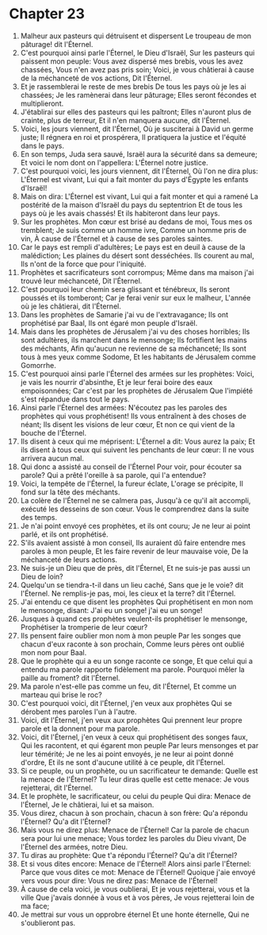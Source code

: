 # Chapter 23

1. Malheur aux pasteurs qui détruisent et dispersent Le troupeau de mon pâturage! dit l'Éternel.
2. C'est pourquoi ainsi parle l'Éternel, le Dieu d'Israël, Sur les pasteurs qui paissent mon peuple: Vous avez dispersé mes brebis, vous les avez chassées, Vous n'en avez pas pris soin; Voici, je vous châtierai à cause de la méchanceté de vos actions, Dit l'Éternel.
3. Et je rassemblerai le reste de mes brebis De tous les pays où je les ai chassées; Je les ramènerai dans leur pâturage; Elles seront fécondes et multiplieront.
4. J'établirai sur elles des pasteurs qui les paîtront; Elles n'auront plus de crainte, plus de terreur, Et il n'en manquera aucune, dit l'Éternel.
5. Voici, les jours viennent, dit l'Éternel, Où je susciterai à David un germe juste; Il régnera en roi et prospérera, Il pratiquera la justice et l'équité dans le pays.
6. En son temps, Juda sera sauvé, Israël aura la sécurité dans sa demeure; Et voici le nom dont on l'appellera: L'Éternel notre justice.
7. C'est pourquoi voici, les jours viennent, dit l'Éternel, Où l'on ne dira plus: L'Éternel est vivant, Lui qui a fait monter du pays d'Égypte les enfants d'Israël!
8. Mais on dira: L'Éternel est vivant, Lui qui a fait monter et qui a ramené La postérité de la maison d'Israël du pays du septentrion Et de tous les pays où je les avais chassés! Et ils habiteront dans leur pays.
9. Sur les prophètes. Mon cœur est brisé au dedans de moi, Tous mes os tremblent; Je suis comme un homme ivre, Comme un homme pris de vin, À cause de l'Éternel et à cause de ses paroles saintes.
10. Car le pays est rempli d'adultères; Le pays est en deuil à cause de la malédiction; Les plaines du désert sont desséchées. Ils courent au mal, Ils n'ont de la force que pour l'iniquité.
11. Prophètes et sacrificateurs sont corrompus; Même dans ma maison j'ai trouvé leur méchanceté, Dit l'Éternel.
12. C'est pourquoi leur chemin sera glissant et ténébreux, Ils seront poussés et ils tomberont; Car je ferai venir sur eux le malheur, L'année où je les châtierai, dit l'Éternel.
13. Dans les prophètes de Samarie j'ai vu de l'extravagance; Ils ont prophétisé par Baal, Ils ont égaré mon peuple d'Israël.
14. Mais dans les prophètes de Jérusalem j'ai vu des choses horribles; Ils sont adultères, ils marchent dans le mensonge; Ils fortifient les mains des méchants, Afin qu'aucun ne revienne de sa méchanceté; Ils sont tous à mes yeux comme Sodome, Et les habitants de Jérusalem comme Gomorrhe.
15. C'est pourquoi ainsi parle l'Éternel des armées sur les prophètes: Voici, je vais les nourrir d'absinthe, Et je leur ferai boire des eaux empoisonnées; Car c'est par les prophètes de Jérusalem Que l'impiété s'est répandue dans tout le pays.
16. Ainsi parle l'Éternel des armées: N'écoutez pas les paroles des prophètes qui vous prophétisent! Ils vous entraînent à des choses de néant; Ils disent les visions de leur cœur, Et non ce qui vient de la bouche de l'Éternel.
17. Ils disent à ceux qui me méprisent: L'Éternel a dit: Vous aurez la paix; Et ils disent à tous ceux qui suivent les penchants de leur cœur: Il ne vous arrivera aucun mal.
18. Qui donc a assisté au conseil de l'Éternel Pour voir, pour écouter sa parole? Qui a prêté l'oreille à sa parole, qui l'a entendue?
19. Voici, la tempête de l'Éternel, la fureur éclate, L'orage se précipite, Il fond sur la tête des méchants.
20. La colère de l'Éternel ne se calmera pas, Jusqu'à ce qu'il ait accompli, exécuté les desseins de son cœur. Vous le comprendrez dans la suite des temps.
21. Je n'ai point envoyé ces prophètes, et ils ont couru; Je ne leur ai point parlé, et ils ont prophétisé.
22. S'ils avaient assisté à mon conseil, Ils auraient dû faire entendre mes paroles à mon peuple, Et les faire revenir de leur mauvaise voie, De la méchanceté de leurs actions.
23. Ne suis-je un Dieu que de près, dit l'Éternel, Et ne suis-je pas aussi un Dieu de loin?
24. Quelqu'un se tiendra-t-il dans un lieu caché, Sans que je le voie? dit l'Éternel. Ne remplis-je pas, moi, les cieux et la terre? dit l'Éternel.
25. J'ai entendu ce que disent les prophètes Qui prophétisent en mon nom le mensonge, disant: J'ai eu un songe! j'ai eu un songe!
26. Jusques à quand ces prophètes veulent-ils prophétiser le mensonge, Prophétiser la tromperie de leur cœur?
27. Ils pensent faire oublier mon nom à mon peuple Par les songes que chacun d'eux raconte à son prochain, Comme leurs pères ont oublié mon nom pour Baal.
28. Que le prophète qui a eu un songe raconte ce songe, Et que celui qui a entendu ma parole rapporte fidèlement ma parole. Pourquoi mêler la paille au froment? dit l'Éternel.
29. Ma parole n'est-elle pas comme un feu, dit l'Éternel, Et comme un marteau qui brise le roc?
30. C'est pourquoi voici, dit l'Éternel, j'en veux aux prophètes Qui se dérobent mes paroles l'un à l'autre.
31. Voici, dit l'Éternel, j'en veux aux prophètes Qui prennent leur propre parole et la donnent pour ma parole.
32. Voici, dit l'Éternel, j'en veux à ceux qui prophétisent des songes faux, Qui les racontent, et qui égarent mon peuple Par leurs mensonges et par leur témérité; Je ne les ai point envoyés, je ne leur ai point donné d'ordre, Et ils ne sont d'aucune utilité à ce peuple, dit l'Éternel.
33. Si ce peuple, ou un prophète, ou un sacrificateur te demande: Quelle est la menace de l'Éternel? Tu leur diras quelle est cette menace: Je vous rejetterai, dit l'Éternel.
34. Et le prophète, le sacrificateur, ou celui du peuple Qui dira: Menace de l'Éternel, Je le châtierai, lui et sa maison.
35. Vous direz, chacun à son prochain, chacun à son frère: Qu'a répondu l'Éternel? Qu'a dit l'Éternel?
36. Mais vous ne direz plus: Menace de l'Éternel! Car la parole de chacun sera pour lui une menace; Vous tordez les paroles du Dieu vivant, De l'Éternel des armées, notre Dieu.
37. Tu diras au prophète: Que t'a répondu l'Éternel? Qu'a dit l'Éternel?
38. Et si vous dites encore: Menace de l'Éternel! Alors ainsi parle l'Éternel: Parce que vous dites ce mot: Menace de l'Éternel! Quoique j'aie envoyé vers vous pour dire: Vous ne direz pas: Menace de l'Éternel!
39. À cause de cela voici, je vous oublierai, Et je vous rejetterai, vous et la ville Que j'avais donnée à vous et à vos pères, Je vous rejetterai loin de ma face;
40. Je mettrai sur vous un opprobre éternel Et une honte éternelle, Qui ne s'oublieront pas.

